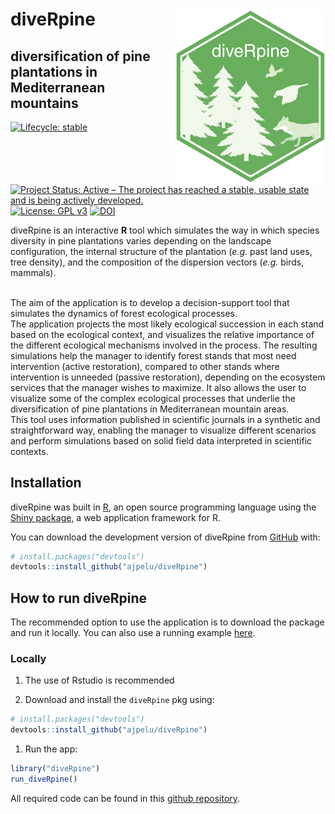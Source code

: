 
<!-- README.md is generated from README.Rmd. Please edit that file -->

# diveRpine <img src="man/figures/logo.png" align="right" width="240"/>

## **dive**rsification of **pine** plantations in Mediterranean mountains

<!-- badges: start -->

[![Lifecycle:
stable](https://img.shields.io/badge/lifecycle-stable-blue.svg)](https://www.tidyverse.org/lifecycle/#stable)
[![Project Status: Active – The project has reached a stable, usable
state and is being actively
developed.](https://www.repostatus.org/badges/latest/active.svg)](https://www.repostatus.org/#active)
[![License: GPL
v3](https://img.shields.io/badge/License-GPLv3-blue.svg)](https://www.gnu.org/licenses/gpl-3.0)
[![DOI](https://zenodo.org/badge/DOI/10.5281/zenodo.3697818.svg)](https://doi.org/10.5281/zenodo.3697818)
<!-- badges: end -->

diveRpine is an interactive **R** tool which simulates the way in which
species diversity in pine plantations varies depending on the landscape
configuration, the internal structure of the plantation (*e.g.* past
land uses, tree density), and the composition of the dispersion vectors
(*e.g.* birds, mammals).

<br> The aim of the application is to develop a decision-support tool
that simulates the dynamics of forest ecological processes. <br> The
application projects the most likely ecological succession in each stand
based on the ecological context, and visualizes the relative importance
of the different ecological mechanisms involved in the process. The
resulting simulations help the manager to identify forest stands that
most need intervention (active restoration), compared to other stands
where intervention is unneeded (passive restoration), depending on the
ecosystem services that the manager wishes to maximize. It also allows
the user to visualize some of the complex ecological processes that
underlie the diversification of pine plantations in Mediterranean
mountain areas. <br> This tool uses information published in scientific
journals in a synthetic and straightforward way, enabling the manager to
visualize different scenarios and perform simulations based on solid
field data interpreted in scientific contexts.

## Installation

diveRpine was built in [R](https://www.r-project.org), an open source
programming language using the [Shiny
package](https://shiny.rstudio.com), a web application framework for R.

You can download the development version of diveRpine from
[GitHub](https://github.com/ajpelu/diveRpine) with:

``` r
# install.packages("devtools")
devtools::install_github("ajpelu/diveRpine")
```

## How to run diveRpine

The recommended option to use the application is to download the package
and run it locally. You can also use a running example
[here](http://vlab.iecolab.es/ajpelu/diveRpine_app/).

### Locally

1.  The use of Rstudio is recommended

2.  Download and install the `diveRpine` pkg using:

``` r
# install.packages("devtools")
devtools::install_github("ajpelu/diveRpine")
```

1.  Run the app:

``` r
library("diveRpine")
run_diveRpine()
```

All required code can be found in this [github
repository](https://github.com/ajpelu/diveRpine).
